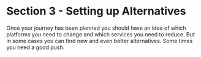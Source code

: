 # Section 3 - Setting up Alternatives

Once your journey has been planned you should have an idea of which platforms you need to change and which services you need to reduce. But in some cases you can find new and even better alternatives. Some times you need a good push.

